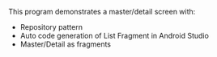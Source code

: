 This program demonstrates a master/detail screen with:
* Repository pattern
* Auto code generation of List Fragment in Android Studio
* Master/Detail as fragments


